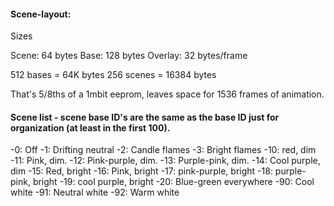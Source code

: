 #### Scene-layout:

Sizes

Scene: 64 bytes
Base: 128 bytes
Overlay: 32 bytes/frame

512 bases = 64K bytes
256 scenes = 16384 bytes

That's 5/8ths of a 1mbit eeprom, leaves space for 1536 frames of animation. 

#### Scene list - scene base ID's are the same as the base ID just for organization (at least in the first 100). 
-0: Off
-1: Drifting neutral
-2: Candle flames
-3: Bright flames
-10: red, dim
-11: Pink, dim.
-12: Pink-purple, dim.
-13: Purple-pink, dim.
-14: Cool purple, dim
-15: Red, bright
-16: Pink, bright
-17: pink-purple, bright
-18: purple-pink, bright
-19: cool purple, bright
-20: Blue-green everywhere
-90: Cool white
-91: Neutral white
-92: Warm white


